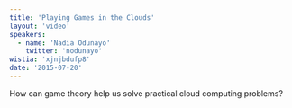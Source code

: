 ```yaml
---
title: 'Playing Games in the Clouds'
layout: 'video'
speakers:
  - name: 'Nadia Odunayo'
    twitter: 'nodunayo'
wistia: 'xjnjbdufp8'
date: '2015-07-20'
---
```


How can game theory help us solve practical cloud computing problems?
